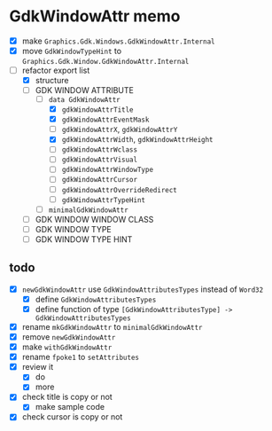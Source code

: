 GdkWindowAttr memo
==================

* [x] make `Graphics.Gdk.Windows.GdkWindowAttr.Internal`
* [x] move `GdkWindowTypeHint` to `Graphics.Gdk.Window.GdkWindowAttr.Internal`
* [ ] refactor export list
	+ [x] structure
	+ [ ] GDK WINDOW ATTRIBUTE
		- [ ] `data GdkWindowAttr`
			* [x] `gdkWindowAttrTitle`
			* [x] `gdkWindowAttrEventMask`
			* [ ] `gdkWindowAttrX`, `gdkWindowAttrY`
			* [x] `gdkWindowAttrWidth`, `gdkWindowAttrHeight`
			* [ ] `gdkWindowAttrWclass`
			* [ ] `gdkWindowAttrVisual`
			* [ ] `gdkWindowAttrWindowType`
			* [ ] `gdkWindowAttrCursor`
			* [ ] `gdkWindowAttrOverrideRedirect`
			* [ ] `gdkWindowAttrTypeHint`
		- [ ] `minimalGdkWindowAttr`
	+ [ ] GDK WINDOW WINDOW CLASS
	+ [ ] GDK WINDOW TYPE
	+ [ ] GDK WINDOW TYPE HINT

todo
----

* [x] `newGdkWindowAttr` use `GdkWindowAttributesTypes` instead of `Word32`
	+ [x] define `GdkWindowAttributesTypes`
	+ [x] define function of type `[GdkWindowAttributesType] -> GdkWindowAttributesTypes`
* [x] rename `mkGdkWindowAttr` to `minimalGdkWindowAttr`
* [x] remove `newGdkWindowAttr`
* [x] make `withGdkWindowAttr`
* [x] rename `fpoke1` to `setAttributes`
* [x] review it
	+ [x] do
	+ [x] more
* [x] check title is copy or not
	+ [x] make sample code
* [x] check cursor is copy or not
